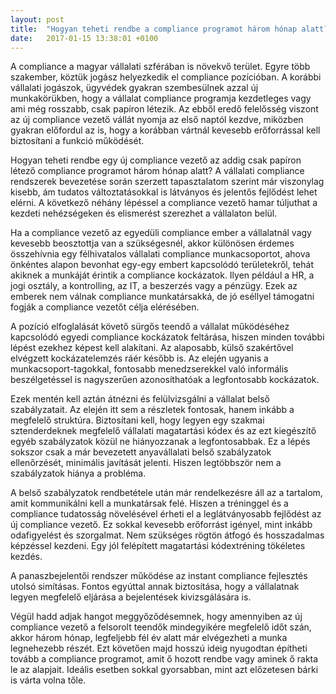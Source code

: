 ```yaml
---
layout: post
title:  "Hogyan teheti rendbe a compliance programot három hónap alatt?"
date:   2017-01-15 13:38:01 +0100
---
```


A compliance a magyar vállalati szférában is növekvő terület. Egyre több szakember, köztük jogász helyezkedik el compliance pozícióban. A korábbi vállalati jogászok, ügyvédek gyakran szembesülnek azzal új munkakörükben, hogy a vállalat compliance programja kezdetleges vagy ami még rosszabb, csak papíron létezik. Az ebből eredő felelősség viszont az új compliance vezető vállát nyomja az első naptól kezdve, miközben gyakran előfordul az is, hogy a korábban vártnál kevesebb erőforrással kell biztosítani a funkció működését.

Hogyan teheti rendbe egy új compliance vezető az addig csak papíron létező compliance programot három hónap alatt? A vállalati compliance rendszerek bevezetése során szerzett tapasztalatom szerint már viszonylag kisebb, ám tudatos változtatásokkal is látványos és jelentős fejlődést lehet elérni. A következő néhány lépéssel a compliance vezető hamar túljuthat a kezdeti nehézségeken és elismerést szerezhet a vállalaton belül.

Ha a compliance vezető az egyedüli compliance ember a vállalatnál vagy kevesebb beosztottja van a szükségesnél, akkor különösen érdemes összehívnia egy félhivatalos vállalati compliance munkacsoportot, ahova önkéntes alapon bevonhat egy-egy embert kapcsolódó területekről,  tehát akiknek a munkáját érintik a compliance kockázatok. Ilyen például a HR, a jogi osztály, a kontrolling, az IT, a beszerzés vagy a pénzügy. Ezek az emberek nem válnak compliance munkatársakká, de jó eséllyel támogatni fogják a compliance vezetőt célja elérésében.

A pozíció elfoglalását követő sürgős teendő a vállalat működéséhez kapcsolódó egyedi compliance kockázatok feltárása, hiszen minden további lépést ezekhez képest kell alakítani. Az alaposabb, külső szakértővel elvégzett kockázatelemzés ráér később is. Az elején ugyanis a munkacsoport-tagokkal, fontosabb menedzserekkel való informális beszélgetéssel is nagyszerűen azonosíthatóak a legfontosabb kockázatok.

Ezek mentén kell aztán átnézni és felülvizsgálni a vállalat belső szabályzatait. Az elején itt sem a részletek fontosak, hanem inkább a megfelelő struktúra. Biztosítani kell, hogy legyen egy szakmai sztenderdeknek megfelelő vállalati magatartási kódex és az ezt kiegészítő egyéb szabályzatok közül ne hiányozzanak a legfontosabbak.   Ez a lépés sokszor csak a már bevezetett anyavállalati belső szabályzatok ellenőrzését, minimális javítását jelenti. Hiszen legtöbbször nem a szabályzatok hiánya a probléma.

A belső szabályzatok rendbetétele után már rendelkezésre áll az a tartalom, amit kommunikálni kell a munkatársak felé. Hiszen a tréninggel és a compliance tudatosság növelésével érheti el a leglátványosabb fejlődést az új compliance vezető. Ez sokkal kevesebb erőforrást igényel, mint inkább odafigyelést és szorgalmat. Nem szükséges rögtön átfogó és hosszadalmas képzéssel kezdeni. Egy jól felépített magatartási kódextréning tökéletes kezdés.

A panaszbejelentői rendszer működése az instant compliance fejlesztés utolsó simításas. Fontos egyúttal annak biztosítása, hogy a vállalatnak legyen megfelelő eljárása a bejelentések kivizsgálására is.

Végül hadd adjak hangot meggyőződésemnek, hogy amennyiben az új compliance vezető a felsorolt teendők mindegyikére megfelelő időt szán, akkor három hónap, legfeljebb fél év alatt már elvégezheti a munka legnehezebb részét. Ezt követően majd hosszú ideig nyugodtan építheti tovább a compliance programot, amit ő hozott rendbe vagy aminek ő rakta le az alapjait. Ideális esetben sokkal gyorsabban, mint azt előzetesen bárki is várta volna tőle.
